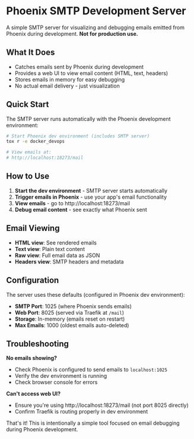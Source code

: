 # Phoenix SMTP Development Server

A simple SMTP server for visualizing and debugging emails emitted from Phoenix during development. **Not for production use.**

## What It Does

- Catches emails sent by Phoenix during development
- Provides a web UI to view email content (HTML, text, headers)
- Stores emails in memory for easy debugging
- No actual email delivery - just visualization

## Quick Start

The SMTP server runs automatically with the Phoenix development environment:

```bash
# Start Phoenix dev environment (includes SMTP server)
tox r -e docker_devops

# View emails at:
# http://localhost:18273/mail
```

## How to Use

1. **Start the dev environment** - SMTP server starts automatically
2. **Trigger emails in Phoenix** - use your app's email functionality  
3. **View emails** - go to http://localhost:18273/mail
4. **Debug email content** - see exactly what Phoenix sent

## Email Viewing

- **HTML view**: See rendered emails
- **Text view**: Plain text content
- **Raw view**: Full email data as JSON
- **Headers view**: SMTP headers and metadata

## Configuration

The server uses these defaults (configured in Phoenix dev environment):

- **SMTP Port**: 1025 (where Phoenix sends emails)
- **Web Port**: 8025 (served via Traefik at `/mail`)
- **Storage**: In-memory (emails reset on restart)
- **Max Emails**: 1000 (oldest emails auto-deleted)

## Troubleshooting

**No emails showing?**
- Check Phoenix is configured to send emails to `localhost:1025`
- Verify the dev environment is running
- Check browser console for errors

**Can't access web UI?**
- Ensure you're using http://localhost:18273/mail (not port 8025 directly)
- Confirm Traefik is routing properly in dev environment

That's it! This is intentionally a simple tool focused on email debugging during Phoenix development.